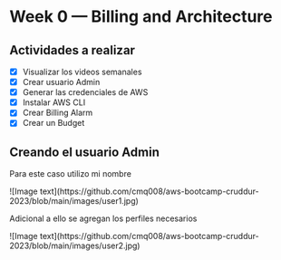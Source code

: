 # Week 0 — Billing and Architecture

## Actividades a realizar
- [x] Visualizar los videos semanales
- [x] Crear usuario Admin
- [x] Generar las credenciales de AWS
- [x] Instalar AWS CLI
- [x] Crear Billing Alarm
- [x] Crear un Budget

## Creando el usuario Admin
<p>Para este caso utilizo mi nombre</p>
![Image text](https://github.com/cmq008/aws-bootcamp-cruddur-2023/blob/main/images/user1.jpg)
<p>Adicional a ello se agregan los perfiles necesarios</p>
![Image text](https://github.com/cmq008/aws-bootcamp-cruddur-2023/blob/main/images/user2.jpg)

